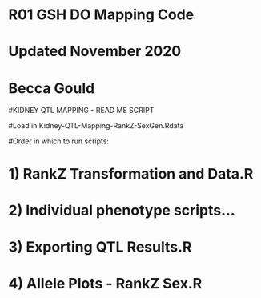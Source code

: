 # R01 GSH DO Mapping Code 
# Updated November 2020
# Becca Gould 

#KIDNEY QTL MAPPING - READ ME SCRIPT

#Load in Kidney-QTL-Mapping-RankZ-SexGen.Rdata

#Order in which to run scripts:

# 1) RankZ Transformation and Data.R 
# 2) Individual phenotype scripts...
# 3) Exporting QTL Results.R
# 4) Allele Plots - RankZ Sex.R


